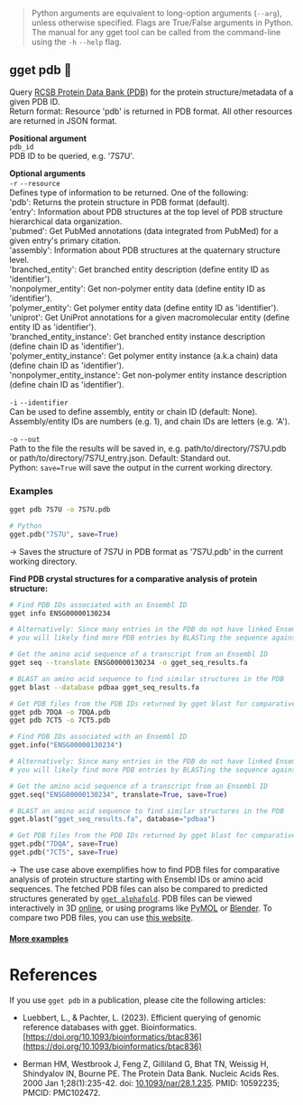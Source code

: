 > Python arguments are equivalent to long-option arguments (`--arg`), unless otherwise specified. Flags are True/False arguments in Python. The manual for any gget tool can be called from the command-line using the `-h` `--help` flag.  
## gget pdb 🔮
Query [RCSB Protein Data Bank (PDB)](https://www.rcsb.org/) for the protein structure/metadata of a given PDB ID.  
Return format: Resource 'pdb' is returned in PDB format. All other resources are returned in JSON format.  

**Positional argument**  
`pdb_id`  
PDB ID to be queried, e.g. '7S7U'.  

**Optional arguments**  
 `-r` `--resource`  
 Defines type of information to be returned. One of the following:  
 'pdb': Returns the protein structure in PDB format (default).    
 'entry': Information about PDB structures at the top level of PDB structure hierarchical data organization.  
 'pubmed': Get PubMed annotations (data integrated from PubMed) for a given entry's primary citation.  
 'assembly': Information about PDB structures at the quaternary structure level.  
 'branched_entity': Get branched entity description (define entity ID as 'identifier').  
 'nonpolymer_entity': Get non-polymer entity data (define entity ID as 'identifier').  
 'polymer_entity': Get polymer entity data (define entity ID as 'identifier').  
 'uniprot': Get UniProt annotations for a given macromolecular entity (define entity ID as 'identifier').  
 'branched_entity_instance': Get branched entity instance description (define chain ID as 'identifier').  
 'polymer_entity_instance': Get polymer entity instance (a.k.a chain) data (define chain ID as 'identifier').  
 'nonpolymer_entity_instance': Get non-polymer entity instance description (define chain ID as 'identifier').  
  
`-i` `--identifier`  
Can be used to define assembly, entity or chain ID (default: None). Assembly/entity IDs are numbers (e.g. 1), and chain IDs are letters (e.g. 'A').  
  
`-o` `--out`   
Path to the file the results will be saved in, e.g. path/to/directory/7S7U.pdb or path/to/directory/7S7U_entry.json. Default: Standard out.    
Python: `save=True` will save the output in the current working directory.  
  
  
### Examples
```bash
gget pdb 7S7U -o 7S7U.pdb
```
```python
# Python
gget.pdb("7S7U", save=True)
```
&rarr; Saves the structure of 7S7U in PDB format as '7S7U.pdb' in the current working directory.

**Find PDB crystal structures for a comparative analysis of protein structure:**  
```bash
# Find PDB IDs associated with an Ensembl ID 
gget info ENSG00000130234

# Alternatively: Since many entries in the PDB do not have linked Ensembl IDs, 
# you will likely find more PDB entries by BLASTing the sequence agains the PDB.

# Get the amino acid sequence of a transcript from an Ensembl ID
gget seq --translate ENSG00000130234 -o gget_seq_results.fa

# BLAST an amino acid sequence to find similar structures in the PDB
gget blast --database pdbaa gget_seq_results.fa

# Get PDB files from the PDB IDs returned by gget blast for comparative analysis
gget pdb 7DQA -o 7DQA.pdb
gget pdb 7CT5 -o 7CT5.pdb
```
```python
# Find PDB IDs associated with an Ensembl ID 
gget.info("ENSG00000130234")

# Alternatively: Since many entries in the PDB do not have linked Ensembl IDs, 
# you will likely find more PDB entries by BLASTing the sequence agains the PDB.

# Get the amino acid sequence of a transcript from an Ensembl ID
gget.seq("ENSG00000130234", translate=True, save=True)

# BLAST an amino acid sequence to find similar structures in the PDB
gget.blast("gget_seq_results.fa", database="pdbaa")

# Get PDB files from the PDB IDs returned by gget blast for comparative analysis
gget.pdb("7DQA", save=True)
gget.pdb("7CT5", save=True)
```
&rarr; The use case above exemplifies how to find PDB files for comparative analysis of protein structure starting with Ensembl IDs or amino acid sequences. The fetched PDB files can also be compared to predicted structures generated by [`gget alphafold`](alphafold.md). PDB files can be viewed interactively in 3D [online](https://rcsb.org/3d-view), or using programs like [PyMOL](https://pymol.org/) or [Blender](https://www.blender.org/). To compare two PDB files, you can use [this website](https://rcsb.org/alignment).
  
#### [More examples](https://github.com/pachterlab/gget_examples)

# References
If you use `gget pdb` in a publication, please cite the following articles:   

- Luebbert, L., & Pachter, L. (2023). Efficient querying of genomic reference databases with gget. Bioinformatics. [https://doi.org/10.1093/bioinformatics/btac836](https://doi.org/10.1093/bioinformatics/btac836)

- Berman HM, Westbrook J, Feng Z, Gilliland G, Bhat TN, Weissig H, Shindyalov IN, Bourne PE. The Protein Data Bank. Nucleic Acids Res. 2000 Jan 1;28(1):235-42. doi: [10.1093/nar/28.1.235](https://doi.org/10.1093/nar/28.1.235). PMID: 10592235; PMCID: PMC102472.


